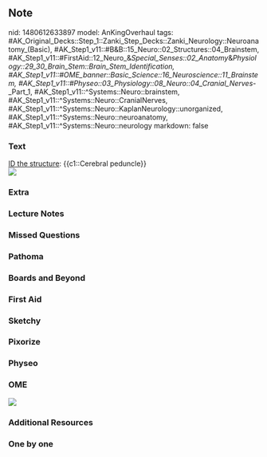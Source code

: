 ## Note
nid: 1480612633897
model: AnKingOverhaul
tags: #AK_Original_Decks::Step_1::Zanki_Step_Decks::Zanki_Neurology::Neuroanatomy_(Basic), #AK_Step1_v11::#B&B::15_Neuro::02_Structures::04_Brainstem, #AK_Step1_v11::#FirstAid::12_Neuro_&_Special_Senses::02_Anatomy_&_Physiology::29_30_Brain_Stem::Brain_Stem_Identification, #AK_Step1_v11::#OME_banner::Basic_Science::16_Neuroscience::11_Brainstem, #AK_Step1_v11::#Physeo::03_Physiology::08_Neuro::04_Cranial_Nerves_-_Part_1, #AK_Step1_v11::^Systems::Neuro::brainstem, #AK_Step1_v11::^Systems::Neuro::CranialNerves, #AK_Step1_v11::^Systems::Neuro::KaplanNeurology::unorganized, #AK_Step1_v11::^Systems::Neuro::neuroanatomy, #AK_Step1_v11::^Systems::Neuro::neurology
markdown: false

### Text
<div>
  <u>ID the structure</u>: {{c1::Cerebral peduncle}}
</div>
<div><img src="paste-68040871903702.jpg"></div>

### Extra


### Lecture Notes


### Missed Questions


### Pathoma


### Boards and Beyond


### First Aid


### Sketchy


### Pixorize


### Physeo


### OME
<div class="ome-widget">
  <a href=
  "https://onlinemeded.org/spa/neuroscience/brainstem/acquire?ref=anki">
  <img src="_OME_AnkiFlashcards_Lesson_1.png"></a>
</div>

### Additional Resources


### One by one

